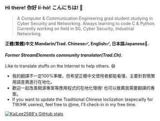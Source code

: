 ### Hi there! 你好 lí-hó! こんにちは!   👋

> A Computer & Communication Engineering grad student studying in Cyber Security and Networking. Always learning to code C & Python.
Currently working on field in 5G, Cyber Security, Industrial Networking. 

**正體(繁體)中文 Mandarin/Trad. Chinese✅, English✅, 日本語Japanese🔺.**

#### *Former StreamElements community translator(Trad.Ch).*
Like to translate stuffs on the Internet to help others. 😄

- 我的翻譯不一定100%準確，但希望正體中文使用者都能看懂，主要針對簡繁用語差異進行在地化。
- 歡迎一起改善開源專案等應用程式的在地化環境! 也可以推薦我需要翻譯的專案。
- If you want to update the Traditional Chinese loclization (especailly for TW/HK useres), feel free to @me, I'll check-in in my free time.

[![KaiLee2588's GitHub stats](https://github-readme-stats.vercel.app/api?username=Kailee2588&theme=dark)](https://github.com/anuraghazra/github-readme-stats)

<!--
**KaiLee2588/KaiLee2588** is a ✨ _special_ ✨ repository because its `README.md` (this file) appears on your GitHub profile.

Here are some ideas to get you started:

- 🔭 I’m currently working on ...
- 🌱 I’m currently learning ...
- 👯 I’m looking to collaborate on ...
- 🤔 I’m looking for help with ...
- 💬 Ask me about ...
- 📫 How to reach me: ...
- 😄 Pronouns: ...
- ⚡ Fun fact: ...
-->
